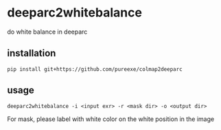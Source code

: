 # deeparc2whitebalance
do white balance in deeparc

## installation
```shell
pip install git+https://github.com/pureexe/colmap2deeparc
```

## usage
```shell
deeparc2whitebalance -i <input exr> -r <mask dir> -o <output dir>
```

For mask, please label with white color on the white position in the image